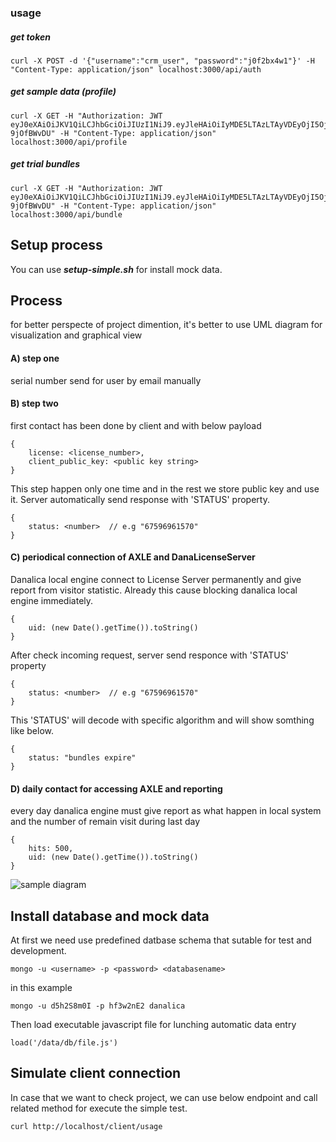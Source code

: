 ### usage

##### get token

    curl -X POST -d '{"username":"crm_user", "password":"j0f2bx4w1"}' -H "Content-Type: application/json" localhost:3000/api/auth

##### get sample data (profile)

    curl -X GET -H "Authorization: JWT eyJ0eXAiOiJKV1QiLCJhbGciOiJIUzI1NiJ9.eyJleHAiOiIyMDE5LTAzLTAyVDEyOjI5OjE5LjM1NVoiLCJ1c2VybmFtZSI6ImNybV91c2VyIiwicGFzc3dvcmQiOiJqMGYyYng0dzEifQ.djbuzJVikqwPuUZix0k4rUx6n1DJUnaqi-9jOfBWvDU" -H "Content-Type: application/json" localhost:3000/api/profile

##### get trial bundles

    curl -X GET -H "Authorization: JWT eyJ0eXAiOiJKV1QiLCJhbGciOiJIUzI1NiJ9.eyJleHAiOiIyMDE5LTAzLTAyVDEyOjI5OjE5LjM1NVoiLCJ1c2VybmFtZSI6ImNybV91c2VyIiwicGFzc3dvcmQiOiJqMGYyYng0dzEifQ.djbuzJVikqwPuUZix0k4rUx6n1DJUnaqi-9jOfBWvDU" -H "Content-Type: application/json" localhost:3000/api/bundle



## Setup process

You can use ***setup-simple.sh*** for install mock data.


## Process

for better perspecte of project dimention, it's better to use UML diagram for visualization and graphical view

#### A) step one

serial number send for user by email manually


#### B) step two

first contact has been done by client and with below payload

    {
        license: <license_number>,
        client_public_key: <public key string>
    }

This step happen only one time and in the rest we store public key and use it. Server automatically send response with 'STATUS' property.

    {
        status: <number>  // e.g "67596961570"
    }


#### C) periodical connection of AXLE and DanaLicenseServer

Danalica local engine connect to License Server permanently and give report from visitor statistic. Already this cause blocking danalica local engine immediately.

    {
        uid: (new Date().getTime()).toString()
    }

After check incoming request, server send responce with 'STATUS' property

    {
        status: <number>  // e.g "67596961570"
    }

This 'STATUS' will decode with specific algorithm and will show somthing like below.

    {
        status: "bundles expire"
    }


#### D) daily contact for accessing AXLE and reporting

every day danalica engine must give report as what happen in local system and the number of remain visit during last day

    {
        hits: 500,
        uid: (new Date().getTime()).toString()
    }


![sample diagram](dev-doc/images/danalicense-v1_(4).1-use_case_first_connection.png)



## Install database and mock data

At first we need use predefined datbase schema that sutable for test and development.

    mongo -u <username> -p <password> <databasename>

in this example

    mongo -u d5h2S8m0I -p hf3w2nE2 danalica

Then load executable javascript file for lunching automatic data entry

    load('/data/db/file.js')


## Simulate client connection

In case that we want to check project, we can use below endpoint and call related method for execute the simple test.

    curl http://localhost/client/usage
